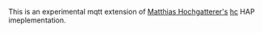 This is an experimental mqtt extension of [Matthias Hochgatterer's](https://github.com/brutella) [hc](https://github.com/butella/hc) HAP imeplementation.
